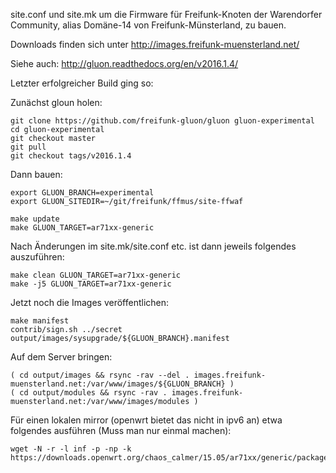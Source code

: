 
site.conf und site.mk um die Firmware für Freifunk-Knoten der Warendorfer
Community, alias Domäne-14 von Freifunk-Münsterland, zu bauen.

Downloads finden sich unter http://images.freifunk-muensterland.net/

Siehe auch: http://gluon.readthedocs.org/en/v2016.1.4/

Letzter erfolgreicher Build ging so:

Zunächst gloun holen:
```
git clone https://github.com/freifunk-gluon/gluon gluon-experimental
cd gluon-experimental
git checkout master
git pull
git checkout tags/v2016.1.4
```

Dann bauen:
```
export GLUON_BRANCH=experimental
export GLUON_SITEDIR=~/git/freifunk/ffmus/site-ffwaf

make update
make GLUON_TARGET=ar71xx-generic
```

Nach Änderungen im site.mk/site.conf etc. ist dann jeweils folgendes
auszuführen:

```
make clean GLUON_TARGET=ar71xx-generic
make -j5 GLUON_TARGET=ar71xx-generic
```

Jetzt noch die Images veröffentlichen:
```
make manifest
contrib/sign.sh ../secret output/images/sysupgrade/${GLUON_BRANCH}.manifest
```

Auf dem Server bringen:

```
( cd output/images && rsync -rav --del . images.freifunk-muensterland.net:/var/www/images/${GLUON_BRANCH} )
( cd output/modules && rsync -rav . images.freifunk-muensterland.net:/var/www/images/modules )
```

Für einen lokalen mirror (openwrt bietet das nicht in ipv6 an) etwa folgendes
ausführen (Muss man nur einmal machen):

```
wget -N -r -l inf -p -np -k https://downloads.openwrt.org/chaos_calmer/15.05/ar71xx/generic/packages/
```
